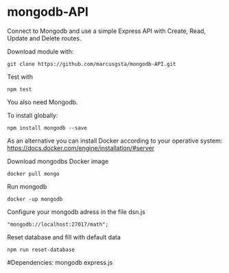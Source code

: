 # mongodb-API

Connect to Mongodb and use a simple Express API with Create, Read, Update and Delete routes.


Download module with:
```
git clone https://github.com/marcusgsta/mongodb-API.git
```

Test with
```
npm test
```

You also need Mongodb.

To install globally:
```
npm install mongodb --save
```

As an alternative you can install Docker according to your operative system:
https://docs.docker.com/engine/installation/#server

Download mongodbs Docker image
```
docker pull mongo
```

Run mongodb
```
docker -up mongodb
```

Configure your mongodb adress in the file dsn.js
```
"mongodb://localhost:27017/math";
```

Reset database and fill with default data
```
npm run reset-database
```

#Dependencies:
mongodb
express.js
